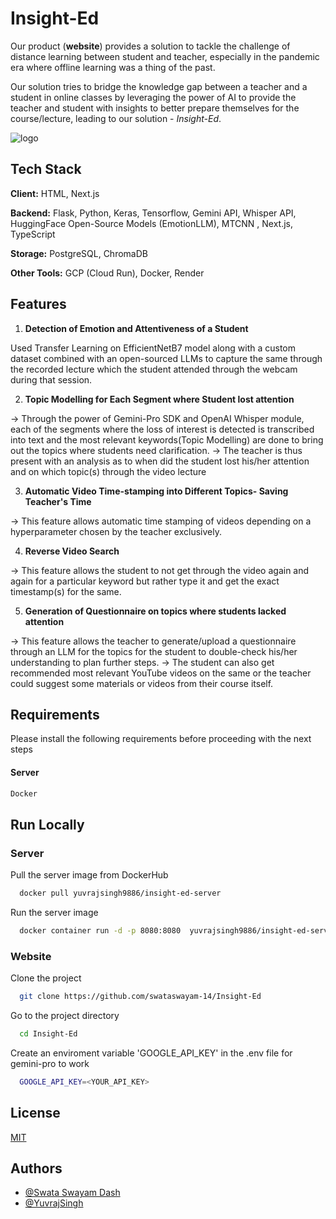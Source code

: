 # Insight-Ed


Our product (**website**) provides a solution to tackle the challenge of distance learning between student and teacher, especially in the pandemic era where offline learning was a thing of the past.

Our solution tries to bridge the knowledge gap between a teacher and a student in online classes by leveraging the power of AI to provide the teacher and student with insights to better prepare themselves for the course/lecture, leading to our solution - *Insight-Ed*.

![logo](https://github.com/YuvrajSingh-mist/Insight-Ed/assets/141050962/23380baa-22ab-4b41-aabd-b146dd370478)


## Tech Stack

**Client:** HTML, Next.js

**Backend:** Flask, Python, Keras, Tensorflow, Gemini API, Whisper API, HuggingFace Open-Source Models (EmotionLLM), MTCNN , Next.js, TypeScript

**Storage:** PostgreSQL, ChromaDB

**Other Tools:** GCP (Cloud Run), Docker, Render

## Features

1. **Detection of Emotion and Attentiveness of a Student**

Used Transfer Learning on EfficientNetB7 model along with a custom dataset combined with an open-sourced LLMs to capture the same through the recorded lecture which the student attended through the webcam during that session.

2. **Topic Modelling for Each Segment where Student lost attention**

-> Through the power of Gemini-Pro SDK and OpenAI Whisper module, each of the segments where the loss of interest is detected is transcribed into text and the most relevant keywords(Topic Modelling) are done to bring out the topics where students need clarification.
-> The teacher is thus present with an analysis as to when did the student lost his/her attention and on which topic(s) through the video lecture

3. **Automatic Video Time-stamping into Different Topics- Saving Teacher's Time**

-> This feature allows automatic time stamping of videos depending on a hyperparameter chosen by the teacher exclusively.

4. **Reverse Video Search**

-> This feature allows the student to not get through the video again and again for a particular keyword but rather type it and get the exact timestamp(s) for the same.

5. **Generation of Questionnaire on topics where students lacked attention**

-> This feature allows the teacher to generate/upload a questionnaire through an LLM for the topics for the student to double-check his/her understanding to plan further steps.
-> The student can also get recommended most relevant YouTube videos on the same or the teacher could suggest some materials or videos from their course itself.




## Requirements


Please install the following requirements before proceeding with the next steps
#### Server

```bash
Docker
```


## Run Locally



### Server

Pull the server image from DockerHub

```bash
  docker pull yuvrajsingh9886/insight-ed-server
```

Run the server image

```bash
  docker container run -d -p 8080:8080  yuvrajsingh9886/insight-ed-server:v1.0
```

### Website

Clone the project

```bash
  git clone https://github.com/swataswayam-14/Insight-Ed
```

Go to the project directory

```bash
  cd Insight-Ed
```
Create an enviroment variable 'GOOGLE_API_KEY' in the .env file for gemini-pro to work

```bash
  GOOGLE_API_KEY=<YOUR_API_KEY>
```



## License

[MIT](https://choosealicense.com/licenses/mit/)


## Authors


- [@Swata Swayam Dash](https://github.com/swataswayam-14)
- [@YuvrajSingh](https://github.com/YuvrajSingh-mist)


